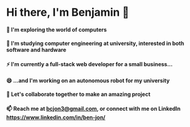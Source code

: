 # Hi there, I'm Benjamin 👋
#### 🔭 I'm exploring the world of computers
#### 🌱 I'm studying computer engineering at university, interested in both software and hardware
#### ⚡ I'm currently a full-stack web developer for a small business...
#### 😄 ...and I'm working on an autonomous robot for my university
#### 👯 Let's collaborate together to make an amazing project
#### 📫 Reach me at bcjon3@gmail.com, or connect with me on LinkedIn https://www.linkedin.com/in/ben-jon/





<!--
**bjon1/bjon1** is a ✨ _special_ ✨ repository because its `README.md` (this file) appears on your GitHub profile.

Here are some ideas to get you started:

- 🔭 I’m currently working on ...
- 🌱 I’m currently learning ...
- 👯 I’m looking to collaborate on ...
- 🤔 I’m looking for help with ...
- 💬 Ask me about ...
- 📫 How to reach me: ...
- 😄 Pronouns: ...
- ⚡ Fun fact: ...
-->
